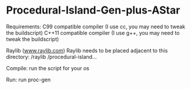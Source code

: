 # Procedural-Island-Gen-plus-AStar
Requirements:
C99 compatible compiler (I use cc, you may need to tweak the buildscript)
C++11 compatible compiler (I use g++, you may need to tweak the buildscript)

Raylib (www.raylib.com)
Raylib needs to be placed adjacent to this directory:
/raylib
/procedural-island...


Compile:
run the script for your os


Run:
run proc-gen
